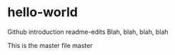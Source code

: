 # hello-world
Github introduction
 readme-edits
Blah, blah, blah, blah

This is the master file
 master
